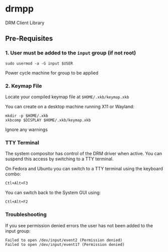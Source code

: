 # drmpp
DRM Client Library

## Pre-Requisites

### 1. User must be added to the `input` group (if not root)

    sudo usermod -a -G input $USER

Power cycle machine for group to be applied

### 2. Keymap File

Locate your compiled keymap file at `$HOME/.xkb/keymap.xkb`

You can create on a desktop machine running X11 or Wayland:

    mkdir -p $HOME/.xkb
    xkbcomp $DISPLAY $HOME/.xkb/keymap.xkb

Ignore any warnings

### TTY Terminal

The system compositor has control of the DRM driver when active.  You can suspend this access by switching to a TTY terminal.

On Fedora and Ubuntu you can switch to a TTY terminal using the keyboard combo:

    Ctl+Alt+F3


You can switch back to the System GUI using:

    Ctl+Alt+F2

### Troubleshooting
If you see permission denied errors the user has not been added to the input group:

    Failed to open /dev/input/event2 (Permission denied)
    Failed to open /dev/input/event17 (Permission denied)
